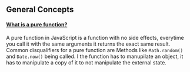 ## General Concepts

#### [What is a pure function?](https://medium.com/javascript-scene/master-the-javascript-interview-what-is-a-pure-function-d1c076bec976#.8h1rzm6vi)
A pure function in JavaScript is a function with no side effects, everytime you call it with the same arguments it returns the exact same result. Common disqualifiers for a pure function are Methods like `Math.random()` and `Date.now()` being called. I the function has to manupilate an object, it has to manipulate a copy of it to not manipulate the external state.
